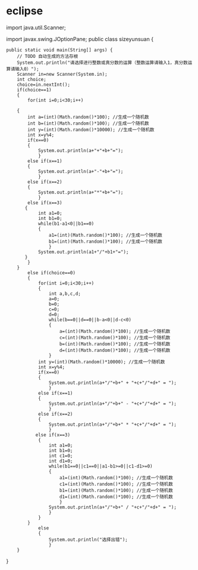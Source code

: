 # eclipse
import java.util.Scanner;

import javax.swing.JOptionPane;
public class sizeyunsuan {

	public static void main(String[] args) {
		// TODO 自动生成的方法存根
		System.out.println("请选择进行整数或真分数的运算（整数运算请输入1，真分数运算请输入0）");
		Scanner in=new Scanner(System.in);
		int choice;
		choice=in.nextInt();
		if(choice==1)
		{
			for(int i=0;i<30;i++)
				
		{
			int a=(int)(Math.random()*100); //生成一个随机数
		    int b=(int)(Math.random()*100); //生成一个随机数
		    int y=(int)(Math.random()*10000); //生成一个随机数
		    int x=y%4;
		    if(x==0)
		    {
		    	System.out.println(a+"+"+b+"=");
		    	}
		    else if(x==1)
		    {
		    	System.out.println(a+"-"+b+"=");
		    	}
		    else if(x==2)
		    {
			    System.out.println(a+"*"+b+"=");
			    }
		    else if(x==3)
		   {
		    	int a1=0;
		    	int b1=0;
		    	while(b1-a1<0||b1==0)
		    	{
		    		a1=(int)(Math.random()*100); //生成一个随机数
		            b1=(int)(Math.random()*100); //生成一个随机数
		            }
		    	System.out.println(a1+"/"+b1+"=");
		   }
		    }
		}
			else if(choice==0)
			{
				for(int i=0;i<30;i++)
				{
					int a,b,c,d;
			        a=0;
			        b=0;
			        c=0;
			        d=0;
			        while(b==0||d==0||b-a<0||d-c<0)
			        {
			        	a=(int)(Math.random()*100); //生成一个随机数
		                c=(int)(Math.random()*100); //生成一个随机数
				        b=(int)(Math.random()*100); //生成一个随机数
				        d=(int)(Math.random()*100); //生成一个随机数
				    }
			    int y=(int)(Math.random()*10000); //生成一个随机数
			    int x=y%4;
		        if(x==0)
		        {
		        	System.out.println(a+"/"+b+" + "+c+"/"+d+" = ");
		        	}
		        else if(x==1)
		        {
		        	System.out.println(a+"/"+b+" - "+c+"/"+d+" = ");
		        	}
		        else if(x==2)
		        {
			        System.out.println(a+"/"+b+" * "+c+"/"+d+" = ");
			        }
		       else if(x==3)
		        {
		        	int a1=0;
			    	int b1=0;
			    	int c1=0;
			    	int d1=0;
			    	while(b1==0||c1==0||a1-b1>=0||c1-d1>=0)
			    	{
			    		a1=(int)(Math.random()*100); //生成一个随机数
			            c1=(int)(Math.random()*100); //生成一个随机数
					    b1=(int)(Math.random()*100); //生成一个随机数
					    d1=(int)(Math.random()*100); //生成一个随机数
					    }
			    	System.out.println(a+"/"+b+" / "+c+"/"+d+" = ");
			    	}
				}
			}
		        else
		        {
		        	System.out.println("选择出错");
		        	}
		}
}
